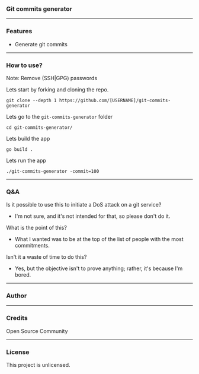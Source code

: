 ### Git commits generator

---
### Features
- Generate git commits

---
### How to use?

Note: Remove (SSH|GPG) passwords

Lets start by forking and cloning the repo.
```
git clone --depth 1 https://github.com/[USERNAME]/git-commits-generator
```
Lets go to the `git-commits-generator` folder
```
cd git-commits-generator/
```
Lets build the app
```
go build .
```
Lets run the app
```
./git-commits-generator -commit=100
```

---
### Q&A

Is it possible to use this to initiate a DoS attack on a git service?
- I'm not sure, and it's not intended for that, so please don't do it.

What is the point of this?
- What I wanted was to be at the top of the list of people with the most commitments.

Isn't it a waste of time to do this?
- Yes, but the objective isn't to prove anything; rather, it's because I'm bored.

---
### Author

---	
### Credits

Open Source Community

---
### License

This project is unlicensed.
